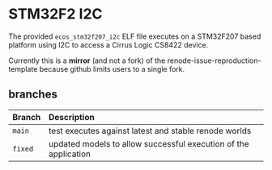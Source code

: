 # STM32F2 I2C

The provided `ecos_stm32f207_i2c` ELF file executes on a STM32F207 based
platform using I2C to access a Cirrus Logic CS8422 device.

Currently this is a **mirror** (and not a fork) of the
renode-issue-reproduction-template because github limits users to a
single fork.

## branches

| Branch  | Description
|:--------|:-------------------------------------------------------------------
| `main`  | test executes against latest and stable renode worlds
| `fixed` | updated models to allow successful execution of the application
